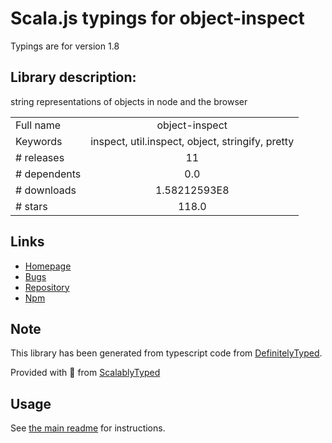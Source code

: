 
# Scala.js typings for object-inspect

Typings are for version 1.8

## Library description:
string representations of objects in node and the browser

|                    |                 |
| ------------------ | :-------------: |
| Full name          | object-inspect |
| Keywords           | inspect, util.inspect, object, stringify, pretty |
| # releases         | 11 |
| # dependents       | 0.0 |
| # downloads        | 1.58212593E8 |
| # stars            | 118.0 |

## Links
- [Homepage](https://github.com/inspect-js/object-inspect)
- [Bugs](https://github.com/inspect-js/object-inspect/issues)
- [Repository](https://github.com/inspect-js/object-inspect)
- [Npm](https://www.npmjs.com/package/object-inspect)
    


## Note
This library has been generated from typescript code from [DefinitelyTyped](https://definitelytyped.org).

Provided with :purple_heart: from [ScalablyTyped](https://github.com/oyvindberg/ScalablyTyped)

## Usage
See [the main readme](../../readme.md) for instructions.


